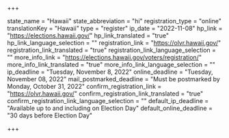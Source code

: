 +++

state_name = "Hawaii"
state_abbreviation = "hi"
registration_type = "online"
translationKey = "Hawaii"
type = "register"
ip_date = "2022-11-08"
hp_link = "https://elections.hawaii.gov/"
hp_link_translated = "true"
hp_link_language_selection = ""
registration_link = "https://olvr.hawaii.gov/"
registration_link_translated = "true"
registration_link_language_selection = ""
more_info_link = "https://elections.hawaii.gov/voters/registration/"
more_info_link_translated = "true"
more_info_link_language_selection = ""
ip_deadline = "Tuesday, November 8, 2022"
online_deadline = "Tuesday, November 08, 2022"
mail_postmarked_deadline = "Must be postmarked by Monday, October 31, 2022"
confirm_registration_link = "https://olvr.hawaii.gov/"
confirm_registration_link_translated = "true"
confirm_registration_link_language_selection = ""
default_ip_deadline = "Available up to and including on Election Day"
default_online_deadline = "30 days before Election Day"

+++